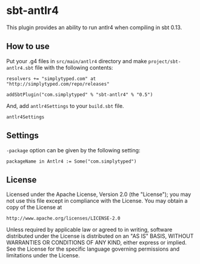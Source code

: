 # sbt-antlr4

This plugin provides an ability to run antlr4 when compiling in sbt 0.13.

## How to use

Put your .g4 files in `src/main/antlr4` directory and make `project/sbt-antlr4.sbt`
file with the following contents:

    resolvers += "simplytyped.com" at "http://simplytyped.com/repo/releases"

    addSbtPlugin("com.simplytyped" % "sbt-antlr4" % "0.5")

And, add `antlr4Settings` to your `build.sbt` file.

    antlr4Settings

## Settings

`-package` option can be given by the following setting:

    packageName in Antlr4 := Some("com.simplytyped")
 
## License

Licensed under the Apache License, Version 2.0 (the "License");
you may not use this file except in compliance with the License.
You may obtain a copy of the License at

    http://www.apache.org/licenses/LICENSE-2.0

Unless required by applicable law or agreed to in writing, software
distributed under the License is distributed on an "AS IS" BASIS,
WITHOUT WARRANTIES OR CONDITIONS OF ANY KIND, either express or implied.
See the License for the specific language governing permissions and
limitations under the License.
